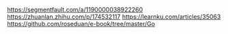 https://segmentfault.com/a/1190000038922260
https://zhuanlan.zhihu.com/p/174532117
https://learnku.com/articles/35063
https://github.com/roseduan/e-book/tree/master/Go
